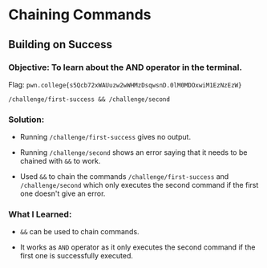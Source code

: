 # Chaining Commands
## Building on Success

### Objective: To learn about the AND operator in the terminal.

Flag: `pwn.college{s5Qcb72xWAUuzw2wWHMzDsqwsnD.0lM0MDOxwiM1EzNzEzW}`

```
/challenge/first-success && /challenge/second
```

### Solution:

- Running `/challenge/first-success` gives no output. 

- Running `/challenge/second` shows an error saying that it needs to be chained with `&&` to work.

- Used `&&` to chain the commands `/challenge/first-success` and `/challenge/second` which only executes the second command if the first one doesn't give an error.

### What I Learned: 

- `&&` can be used to chain commands.

- It works as `AND` operator as it only executes the second command if the first one is successfully executed.